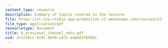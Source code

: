 ```yaml
---
content_type: resource
description: Summary of topics covered in the lecture.
file: https://ol-ocw-studio-app-production.s3.amazonaws.com/courses/12-163-surface-processes-and-landscape-evolution-fall-2004/3cc219cc9c9c9e50cd72aabdd376503c_6_erosional_channel_nets.pdf
file_type: application/pdf
resourcetype: Document
title: 6_erosional_channel_nets.pdf
uid: 3cc219cc-9c9c-9e50-cd72-aabdd376503c
---
```

